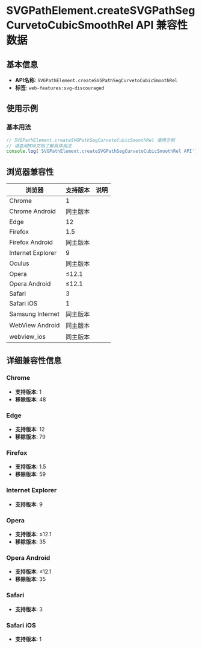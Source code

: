 # SVGPathElement.createSVGPathSegCurvetoCubicSmoothRel API 兼容性数据

## 基本信息

- **API名称**: `SVGPathElement.createSVGPathSegCurvetoCubicSmoothRel`
- **标签**: `web-features:svg-discouraged`

## 使用示例

### 基本用法

```javascript
// SVGPathElement.createSVGPathSegCurvetoCubicSmoothRel 使用示例
// 请查阅MDN文档了解具体用法
console.log('SVGPathElement.createSVGPathSegCurvetoCubicSmoothRel API');
```

## 浏览器兼容性

| 浏览器 | 支持版本 | 说明 |
|--------|----------|------|
| Chrome | 1 |  |
| Chrome Android | 同主版本 |  |
| Edge | 12 |  |
| Firefox | 1.5 |  |
| Firefox Android | 同主版本 |  |
| Internet Explorer | 9 |  |
| Oculus | 同主版本 |  |
| Opera | ≤12.1 |  |
| Opera Android | ≤12.1 |  |
| Safari | 3 |  |
| Safari iOS | 1 |  |
| Samsung Internet | 同主版本 |  |
| WebView Android | 同主版本 |  |
| webview_ios | 同主版本 |  |

## 详细兼容性信息

### Chrome

- **支持版本**: 1
- **移除版本**: 48

### Edge

- **支持版本**: 12
- **移除版本**: 79

### Firefox

- **支持版本**: 1.5
- **移除版本**: 59

### Internet Explorer

- **支持版本**: 9

### Opera

- **支持版本**: ≤12.1
- **移除版本**: 35

### Opera Android

- **支持版本**: ≤12.1
- **移除版本**: 35

### Safari

- **支持版本**: 3

### Safari iOS

- **支持版本**: 1

